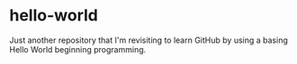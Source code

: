 # hello-world
Just another repository that I'm revisiting to learn GitHub by using a basing Hello World beginning programming.
